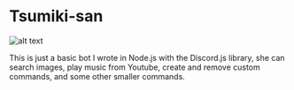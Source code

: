 # Tsumiki-san

![alt text][logo]

[logo]:https://orig00.deviantart.net/979a/f/2012/100/1/4/_acchi_kocchi__twitchy_twitchy_by_tach_ko-d4vo596.gif

This is just a basic bot I wrote in Node.js with the Discord.js library, she can search images, play music from Youtube, create and remove custom commands, and some other smaller commands.
